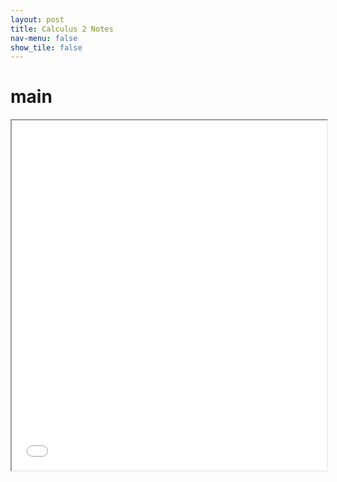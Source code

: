 ```yaml
---
layout: post
title: Calculus 2 Notes
nav-menu: false
show_tile: false
---
```



# main

<iframe src="/college/notes/Calculus2/main.pdf"
        style="width: 100%; height: 40em;">
</iframe>
